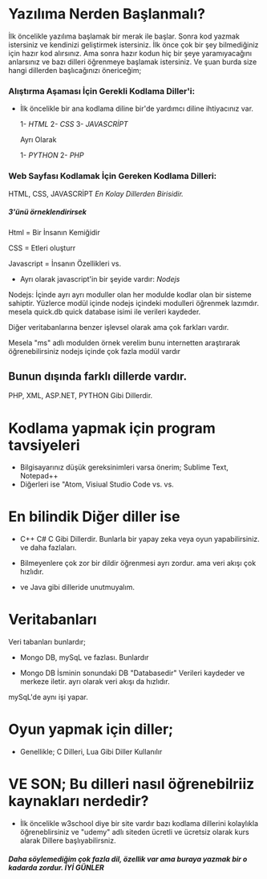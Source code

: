 # Yazılıma Nerden Başlanmalı?

İlk öncelikle yazılıma başlamak bir merak ile başlar. Sonra kod yazmak istersiniz ve kendinizi geliştirmek istersiniz. İlk önce çok bir şey bilmediğiniz için hazır kod alırsınız. 
Ama sonra hazır kodun hiç bir şeye yaramıyacağını anlarsınız ve bazı dilleri öğrenmeye başlamak istersiniz. Ve şuan burda size hangi dillerden başlıcağınızı önericeğim;

### Alıştırma Aşaması İçin Gerekli Kodlama Diller'i: 

- İlk öncelikle bir ana kodlama diline bir'de yardımcı diline ihtiyacınız var.
   
   1- *HTML*
   2- *CSS*
   3- *JAVASCRİPT*
   
   Ayrı Olarak
   
   1- *PYTHON*
   2- *PHP*
   
### Web Sayfası Kodlamak İçin Gereken Kodlama Dilleri:

  HTML, CSS, JAVASCRİPT  *En Kolay Dillerden Birisidir.*
  
  ##### 3'ünü örneklendirirsek
  
 Html = Bir İnsanın Kemiğidir
 
 CSS = Etleri oluşturr
 
 Javascript = İnsanın Özellikleri vs.
 
 - Ayrı olarak javascript'in bir şeyide vardır: *Nodejs*
 
 Nodejs: İçinde ayrı ayrı moduller olan her modulde kodlar olan bir sisteme sahiptir. Yüzlerce modül içinde nodejs içindeki modulleri öğrenmek lazımdır. mesela quick.db quick database isimi ile verileri kaydeder. 
 
 Diğer veritabanlarına benzer işlevsel olarak ama çok farkları vardır.
 
 Mesela "ms" adlı modulden örnek verelim bunu internetten araştırarak öğrenebilirsiniz nodejs içinde çok fazla modül vardır 
 
 ## Bunun dışında farklı dillerde vardır.
 
 PHP, XML, ASP.NET, PYTHON Gibi Dillerdir.
 
 # Kodlama yapmak için program tavsiyeleri
 
 - Bilgisayarınız düşük gereksinimleri varsa önerim; Sublime Text, Notepad++
 - Diğerleri ise "Atom, Visiual Studio Code vs. vs.
 


# En bilindik Diğer diller ise

- C++ C# C Gibi Dillerdir. Bunlarla bir yapay zeka veya oyun yapabilirsiniz. ve daha fazlaları.

- Bilmeyenlere çok zor bir dildir öğrenmesi ayrı zordur. ama veri akışı çok hızlıdır.  


- ve Java gibi dilleride unutmuyalım.

# Veritabanları

Veri tabanları bunlardır;

- Mongo DB, mySqL ve fazlası. Bunlardır


- Mongo DB İsminin sonundaki DB "Databasedir" Verileri kaydeder ve merkeze iletir. ayrı olarak veri akışı da hızlıdır.

mySqL'de aynı işi yapar.

# Oyun yapmak için diller;

- Genellikle; C Dilleri, Lua Gibi Diller Kullanılır






# VE SON;    Bu dilleri nasıl öğrenebilriiz kaynakları nerdedir?

- İlk öncelikle w3school diye bir site vardır bazı kodlama dillerini kolaylıkla öğreneblirsiniz ve "udemy" adlı siteden ücretli ve ücretsiz olarak kurs alarak Dillere başlıyabilirsniz.







##### Daha söylemediğim çok fazla dil, özellik var ama buraya yazmak bir o kadarda zordur. İYİ GÜNLER
